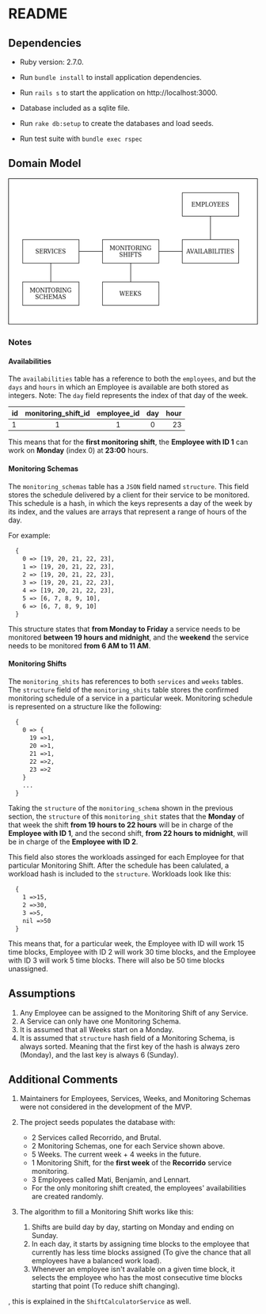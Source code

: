# README

## Dependencies

* Ruby version: 2.7.0.

* Run `bundle install` to install application dependencies.

* Run `rails s` to start the application on http://localhost:3000.

* Database included as a sqlite file.

* Run `rake db:setup` to create the databases and load seeds.

* Run test suite with `bundle exec rspec`


## Domain Model

![Domail Model](./public/diagram.png)

### Notes

#### Availabilities

The `availabilities` table has a reference to both the `employees`, and but the `days` and `hours` in which an Employee is available are both stored as integers. Note: The `day` field represents the index of that day of the week.

| id | monitoring_shift_id | employee_id | day | hour |
| -- |:-------------------:|:-----------:|:---:| ----:|
| 1  |1                    | 1           | 0   | 23   |

This means that for the **first monitoring shift**, the **Employee with ID 1** can work on **Monday** (index 0) at **23:00** hours.

#### Monitoring Schemas

The `monitoring_schemas` table has a `JSON` field named `structure`. This field stores the schedule delivered by a client for their service to be monitored. This schedule is a hash, in which the keys represents a day of the week by its index, and the values are arrays that represent a range of hours of the day.

For example:
```
  {
    0 => [19, 20, 21, 22, 23],
    1 => [19, 20, 21, 22, 23],
    2 => [19, 20, 21, 22, 23],
    3 => [19, 20, 21, 22, 23],
    4 => [19, 20, 21, 22, 23],
    5 => [6, 7, 8, 9, 10],
    6 => [6, 7, 8, 9, 10]
  }
```

This structure states that **from Monday to Friday** a service needs to be monitored **between 19 hours and midnight**, and the **weekend** the service needs to be monitored **from 6 AM to 11 AM**.

#### Monitoring Shifts

The `monitoring_shits` has references to both `services` and `weeks` tables.  The `structure` field of the `monitoring_shits` table stores the confirmed monitoring schedule of a service in a particular week. Monitoring schedule is represented on a structure like the following:

```
  {
    0 => {
      19 =>1,
      20 =>1,
      21 =>1,
      22 =>2,
      23 =>2
    }
    ...
  }
```

Taking the  `structure` of the `monitoring_schema` shown in the previous section, the `structure` of this `monitoring_shit` states that the **Monday** of that week the shift **from 19 hours to 22 hours** will be in charge of the **Employee with ID 1**, and the second shift, **from 22 hours to midnight**, will be in charge of the **Employee with ID 2**.

This field also stores the workloads assinged for each Employee for that particular Monitoring Shift. After the schedule has been calulated, a workload hash is included to the `structure`. Workloads look like this:

```
  {
    1 =>15,
    2 =>30,
    3 =>5,
    nil =>50
  }
```

This means that, for a particular week, the Employee with ID will work 15 time blocks, Employee with ID 2 will work 30 time blocks, and the Employee with ID 3 will work 5 time blocks. There will also be 50 time blocks unassigned.


## Assumptions

1. Any Employee can be assigned to the Monitoring Shift of any Service.
2. A Service can only have one Monitoring Schema.
3. It is assumed that all Weeks start on a Monday.
4. It is assumed that `structure` hash field of a Monitoring Schema, is always sorted. Meaning that the first key of the hash is always zero (Monday), and the last key is always 6 (Sunday).

## Additional Comments

1. Maintainers for Employees, Services, Weeks, and Monitoring Schemas were not considered in the development of the MVP.
2. The project seeds populates the database with:
    * 2 Services called Recorrido, and Brutal.
    * 2 Monitoring Schemas, one for each Service shown above.
    * 5 Weeks. The current week + 4 weeks in the future.
    * 1 Monitoring Shift, for the **first week** of the **Recorrido** service monitoring.
    * 3 Employees called Mati, Benjamín, and Lennart.
    * For the only monitoring shift created, the employees' availabilities are created randomly.

3. The algorithm to fill a Monitoring Shift works like this:
    1. Shifts are build day by day, starting on Monday and ending on Sunday.
    2. In each day, it starts by assigning time blocks to the employee that currently has less time blocks assigned (To give the chance that all employees have a balanced work load).
    3. Whenever an employee isn't available on a given time block, it selects the employee who has the most consecutive time blocks starting that point (To reduce shift changing).

, this is explained in the `ShiftCalculatorService` as well.